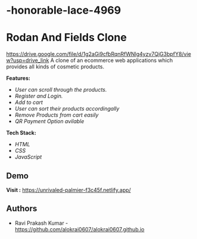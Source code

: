 # -honorable-lace-4969

# Rodan And Fields Clone
https://drive.google.com/file/d/1g2aGi9cfbRqnRfWNlg4yzv7QjG3bpfY8/view?usp=drive_link
A clone of an ecommerce web applications which provides all kinds of cosmetic  products.

**Features:**
- *User can scroll through the products.*
- *Register and Login.*
- *Add to cart*
- *User can sort their products accordingally*
- *Remove Products from cart easily*
- *QR Payment Option avilable*

**Tech Stack:** 
- *HTML*
- *CSS*
- *JavaScript*

## Demo

**Visit :** https://unrivaled-palmier-f3c45f.netlify.app/


## Authors

- Ravi Prakash Kumar - https://github.com/alokrai0607/alokrai0607.github.io




